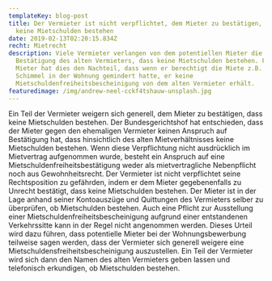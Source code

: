 ```yaml
---
templateKey: blog-post
title: Der Vermieter ist nicht verpflichtet, dem Mieter zu bestätigen, dass
  keine Mietschulden bestehen
date: 2019-02-13T02:20:15.834Z
recht: Mietrecht
description: Viele Vermieter verlangen von dem potentiellen Mieter die
  Bestätigung des alten Vermieters, dass keine Mietschulden bestehen. Für den
  Mieter hat dies den Nachteil, dass wenn er berechtigt die Miete z.B. wegen
  Schimmel in der Wohnung gemindert hatte, er keine
  Mietschuldenfreiheitsbescheinigung von dem alten Vermieter erhält.
featuredimage: /img/andrew-neel-cckf4tshauw-unsplash.jpg
---
```

Ein Teil der Vermieter weigern sich generell, dem Mieter zu bestätigen, dass keine Mietschulden bestehen. Der Bundesgerichtshof hat entschieden, dass der Mieter gegen den ehemaligen Vermieter keinen Anspruch auf Bestätigung hat, dass hinsichtlich des alten Mietverhältnisses keine Mietschulden bestehen. Wenn diese Verpflichtung nicht ausdrücklich im Mietvertrag aufgenommen wurde, besteht ein Anspruch auf eine Mietschuldenfreiheitsbestätigung weder als mietvertragliche Nebenpflicht noch aus Gewohnheitsrecht. Der Vermieter ist nicht verpflichtet seine Rechtsposition zu gefährden, indem er dem Mieter gegebenenfalls zu Unrecht bestätigt, dass keine Mietschulden bestehen. Der Mieter ist in der Lage anhand seiner Kontoauszüge und Quittungen des Vermieters selber zu überprüfen, ob Mietschulden bestehen. Auch eine Pflicht zur Ausstellung einer Mietschuldenfreiheitsbescheinigung aufgrund einer entstandenen Verkehrssitte kann in der Regel nicht angenommen werden. Dieses Urteil wird dazu führen, dass potentielle Mieter bei der Wohnungsbewerbung teilweise sagen werden, dass der Vermieter sich generell weigere eine Mietschuldensfreiheitsbescheinigung auszustellen. Ein Teil der Vermieter wird sich dann den Namen des alten Vermieters geben lassen und telefonisch erkundigen, ob Mietschulden bestehen.